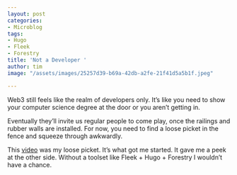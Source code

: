 ```yaml
---
layout: post
categories:
- Microblog
tags:
- Hugo
- Fleek
- Forestry
title: 'Not a Developer '
author: tim
image: "/assets/images/25257d39-b69a-42db-a2fe-21f41d5a5b1f.jpeg"

---
```

Web3 still feels like the realm of developers only. It’s like you need to show your computer science degree at the door or you aren’t getting in.

Eventually they’ll invite us regular people to come play, once the railings and rubber walls are installed. For now, you need to find a loose picket in the fence and squeeze through awkwardly.

This [video](https://youtu.be/PYPb2fjNVn0) was my loose picket. It’s what got me started. It gave me a peek at the other side. Without a toolset like Fleek + Hugo + Forestry I wouldn’t have a chance.